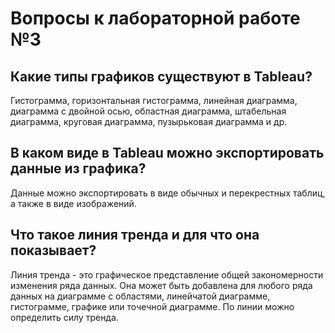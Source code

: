 # Вопросы к лабораторной работе №3  
  
## Какие типы графиков существуют в Tableau?
Гистограмма, горизонтальная гистограмма, линейная диаграмма, диаграмма с двойной осью, областная диаграмма, штабельная диаграмма, круговая диаграмма, пузырьковая диаграмма и др.

## В каком виде в Tableau можно экспортировать данные из графика?
Данные можно экспортировать в виде обычных и перекрестных таблиц, а также в виде изображений.

## Что такое линия тренда и для что она показывает?
Линия тренда - это графическое представление общей закономерности изменения ряда данных. Она может быть добавлена для любого ряда данных на диаграмме с областями, линейчатой диаграмме, гистограмме, графике или точечной диаграмме. По линии можно определить силу тренда.  
  
